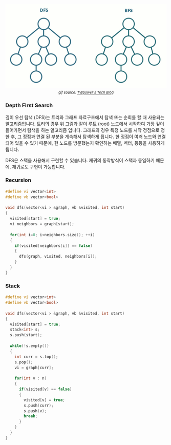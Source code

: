 
<center>
<img src="assets/algorithm/graph/dfsbfs.gif"> <br>
<span style="font-size:11px"><i>gif source: <a href="https://twpower.github.io/73-how-to-implement-dfs-and-bfs-in-cpp">TWpower's Tech Blog</a></i></span>
</center>

<div class="divider"></div>

### Depth First Search
 
깊이 우선 탐색 (DFS)는 트리와 그래프 자료구조에서 탐색 또는 순회를 할 때 사용되는 알고리즘입니다.
트리의 경우 위 그림과 같이 루트 (root) 노드에서 시작하여 가장 깊이 들어가면서 탐색을 하는 알고리즘 입니다. 
그래프의 경우 특정 노드를 시작 정점으로 정한 후, 그 정점과 연결 된 부분을 계속해서 탐색하게 됩니다.
한 정점이 여러 노드와 연결 되어 있을 수 있기 때문에, 현 노드를 방문했는지 확인하는 배열, 벡터, 등등을
사용하게 됩니다.

DFS은 스택을 사용해서 구현할 수 있습니다. 재귀의 동작방식이 스택과 동일하기 때문에, 재귀로도 구현이 가능합니다.

### Recursion 
```cpp
#define vi vector<int>
#define vb vector<bool>

void dfs(vector<vi > &graph, vb &visited, int start) 
{
  visited[start] = true;
  vi neighbors = graph[start];

  for(int i=0; i<neighbors.size(); ++i) 
  {
    if(visited[neighbors[i]] == false) 
    {
      dfs(graph, visited, neighbors[i]);
    }
  }
}
```

### Stack
```cpp
#define vi vector<int>
#define vb vector<bool>

void dfs(vector<vi > &graph, vb &visited, int start) 
{
  visited[start] = true;
  stack<int> s;
  s.push(start);

  while(!s.empty()) 
  {
    int curr = s.top();
    s.pop();
    vi = graph[curr];

    for(int v : n) 
    {
      if(visited[v] == false) 
      {
        visited[v] = true;
        s.push(curr);
        s.push(v);
        break;
      }
    }
  }
}
```
